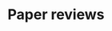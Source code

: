 ---
layout: list
title:  Paper reviews
slug:   reviews
description: >
  My reviews on papers. 논문 정리 기록.
---